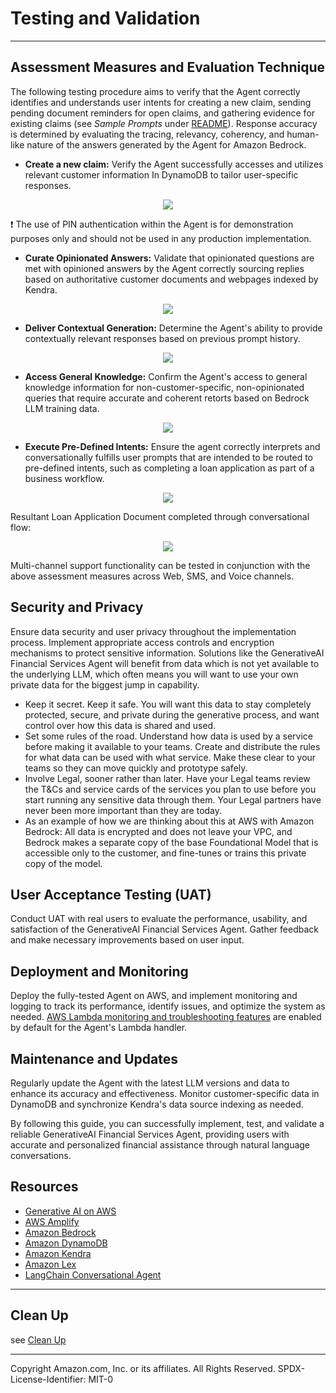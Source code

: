 # Testing and Validation
---

## Assessment Measures and Evaluation Technique

The following testing procedure aims to verify that the Agent correctly identifies and understands user intents for creating a new claim, sending pending document reminders for open claims, and gathering evidence for existing claims (see _Sample Prompts_ under [README](../README.md)). Response accuracy is determined by evaluating the tracing, relevancy, coherency, and human-like nature of the answers generated by the Agent for Amazon Bedrock.

- **Create a new claim:** Verify the Agent successfully accesses and utilizes relevant customer information In DynamoDB to tailor user-specific responses.

<p align="center">
  <img src="../design/customer-data.png">
</p>

❗ The use of PIN authentication within the Agent is for demonstration purposes only and should not be used in any production implementation.

- **Curate Opinionated Answers:** Validate that opinionated questions are met with opinioned answers by the Agent correctly sourcing replies based on authoritative customer documents and webpages indexed by Kendra.

<p align="center">
  <img src="../design/opinionated.png">
</p>

- **Deliver Contextual Generation:** Determine the Agent's ability to provide contextually relevant responses based on previous prompt history.

<p align="center">
  <img src="../design/contextual.png">
</p>

- **Access General Knowledge:** Confirm the Agent's access to general knowledge information for non-customer-specific, non-opinionated queries that require accurate and coherent retorts based on Bedrock LLM training data.

<p align="center">
  <img src="../design/general.svg">
</p>

- **Execute Pre-Defined Intents:** Ensure the agent correctly interprets and conversationally fulfills user prompts that are intended to be routed to pre-defined intents, such as completing a loan application as part of a business workflow.

<p align="center">
  <img src="../design/pre-defined.svg">
</p>

Resultant Loan Application Document completed through conversational flow:

<p align="center">
  <img src="../design/mortgage-app.png">
</p>

Multi-channel support functionality can be tested in conjunction with the above assessment measures across Web, SMS, and Voice channels.

## Security and Privacy

Ensure data security and user privacy throughout the implementation process. Implement appropriate access controls and encryption mechanisms to protect sensitive information. Solutions like the GenerativeAI Financial Services Agent will benefit from data which is not yet available to the underlying LLM, which often means you will want to use your own private data for the biggest jump in capability.
- Keep it secret. Keep it safe. You will want this data to stay completely protected, secure, and private during the generative process, and want control over how this data is shared and used.
- Set some rules of the road. Understand how data is used by a service before making it available to your teams. Create and distribute the rules for what data can be used with what service. Make these clear to your teams so they can move quickly and prototype safely.
- Involve Legal, sooner rather than later. Have your Legal teams review the T&Cs and service cards of the services you plan to use before you start running any sensitive data through them. Your Legal partners have never been more important than they are today.
- As an example of how we are thinking about this at AWS with Amazon Bedrock: All data is encrypted and does not leave your VPC, and Bedrock makes a separate copy of the base Foundational Model that is accessible only to the customer, and fine-tunes or trains this private copy of the model.

## User Acceptance Testing (UAT)

Conduct UAT with real users to evaluate the performance, usability, and satisfaction of the GenerativeAI Financial Services Agent. Gather feedback and make necessary improvements based on user input.

## Deployment and Monitoring

Deploy the fully-tested Agent on AWS, and implement monitoring and logging to track its performance, identify issues, and optimize the system as needed. [AWS Lambda monitoring and troubleshooting features](https://docs.aws.amazon.com/lambda/latest/dg/lambda-monitoring.html) are enabled by default for the Agent's Lambda handler.

## Maintenance and Updates

Regularly update the Agent with the latest LLM versions and data to enhance its accuracy and effectiveness. Monitor customer-specific data in DynamoDB and synchronize Kendra's data source indexing as needed.

By following this guide, you can successfully implement, test, and validate a reliable GenerativeAI Financial Services Agent, providing users with accurate and personalized financial assistance through natural language conversations.

## Resources
- [Generative AI on AWS](https://aws.amazon.com/generative-ai/)
- [AWS Amplify](https://aws.amazon.com/amplify/)
- [Amazon Bedrock](https://aws.amazon.com/bedrock/)
- [Amazon DynamoDB](https://aws.amazon.com/dynamodb/)
- [Amazon Kendra](https://aws.amazon.com/kendra/)
- [Amazon Lex](https://aws.amazon.com/lex/)
- [LangChain Conversational Agent](https://python.langchain.com/docs/modules/agents/agent_types/chat_conversation_agent)

---

## Clean Up
see [Clean Up](../documentation/clean-up.md)

---

Copyright Amazon.com, Inc. or its affiliates. All Rights Reserved.
SPDX-License-Identifier: MIT-0
